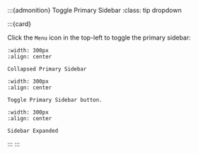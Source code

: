 :::{admonition} Toggle Primary Sidebar
:class: tip dropdown

:::{card}

Click the ``Menu`` icon in the top-left to toggle the primary sidebar:

```{figure} ../_static/solo_app/Tips/PrimarySidebar/PrimarySidebar-Collapsed.png
:width: 300px
:align: center

Collapsed Primary Sidebar
```

```{figure} ../_static/solo_app/Tips/PrimarySidebar/PrimarySidebar-toggle.png
:width: 300px
:align: center

Toggle Primary Sidebar button.
```

```{figure} ../_static/solo_app/Tips/PrimarySidebar/PrimarySidebar-Open.png
:width: 300px
:align: center

Sidebar Expanded 
```

:::
:::